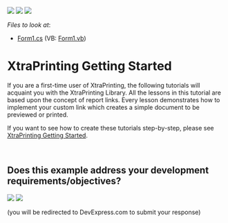 <!-- default badges list -->
[![](https://img.shields.io/badge/Open_in_DevExpress_Support_Center-FF7200?style=flat-square&logo=DevExpress&logoColor=white)](https://supportcenter.devexpress.com/ticket/details/E161)
[![](https://img.shields.io/badge/📖_How_to_use_DevExpress_Examples-e9f6fc?style=flat-square)](https://docs.devexpress.com/GeneralInformation/403183)
[![](https://img.shields.io/badge/💬_Leave_Feedback-feecdd?style=flat-square)](#does-this-example-address-your-development-requirementsobjectives)
<!-- default badges end -->
<!-- default file list -->
*Files to look at*:

* [Form1.cs](./CS/Form1.cs) (VB: [Form1.vb](./VB/Form1.vb))
<!-- default file list end -->
# XtraPrinting Getting Started


<p>If you are a first-time user of XtraPrinting, the following tutorials will acquaint you with the XtraPrinting Library. All the lessons in this tutorial are based upon the concept of report links. Every lesson demonstrates how to implement your custom link which creates a simple document to be previewed or printed.</p><p>If you want to see how to create these tutorials step-by-step, please see <a href="http://devexpress.com/Help/Content.aspx?help=XtraPrinting&document=CustomDocument99.htm">XtraPrinting Getting Started</a>.</p>

<br/>


<!-- feedback -->
## Does this example address your development requirements/objectives?

[<img src="https://www.devexpress.com/support/examples/i/yes-button.svg"/>](https://www.devexpress.com/support/examples/survey.xml?utm_source=github&utm_campaign=reporting-printing-library-get-started&~~~was_helpful=yes) [<img src="https://www.devexpress.com/support/examples/i/no-button.svg"/>](https://www.devexpress.com/support/examples/survey.xml?utm_source=github&utm_campaign=reporting-printing-library-get-started&~~~was_helpful=no)

(you will be redirected to DevExpress.com to submit your response)
<!-- feedback end -->
